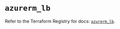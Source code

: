 # `azurerm_lb`

Refer to the Terraform Registry for docs: [`azurerm_lb`](https://registry.terraform.io/providers/hashicorp/azurerm/4.7.0/docs/resources/lb).
